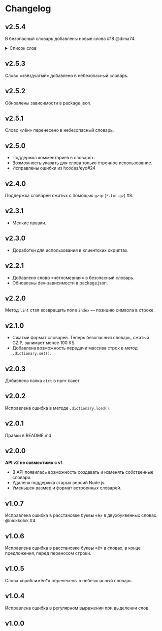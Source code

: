 # Changelog

## v2.5.4
В безопасный словарь добавлены новые слова #18 @dima74.
<details>
<summary>Список слов</summary>

 - авианалёт
 - авиаперелёт
 - ампуломёт
 - ампуломётный
 - ампуломётчик
 - атомолёт
 - аудиомонтажёр
 - бронестёкла
 - видеоотчёт
 - внелёгочный
 - высоколётный
 - георешётка
 - гиперобъём
 - гиротренажёр
 - двухрублёвик
 - дзёдо
 - домовёнок
 - киномонтажёр
 - конечнопорождённая
 - кёрлингистка
 - ледоём
 - лопастепёрый
 - лёвендальдер
 - лёгтинг
 - малонаселён
 - манъёгана
 - межзёренный
 - мервейёзы
 - многопролётный
 - многопёровые
 - мэнкё
 - невключённый
 - недоведённость
 - нежёсткий
 - незакалённый
 - ненапряжённый
 - ненаселённый
 - неоплодотворённый
 - неотъёмный
 - несопряжённый
 - нетяжёлый
 - неуточнённый
 - неучёт
 - нингё
 - нэнмён
 - обёрточек
 - олёт
 - оммёдзи
 - оммёдо
 - онрё
 - онъёми
 - опушённость
 - отнесённость
 - полувечнозелёный
 - помехозащищённый
 - порноактёр
 - порнорежиссёр
 - пошёрстный
 - противошёрстный
 - псевдотрёхмерность
 - ракетомёт
 - ребёфинг
 - рёберный
 - рёмин
 - рёшти
 - самолётоподъёмник
 - санбёрст
 - светлопёр
 - свёрточный
 - серёжчатый
 - слабозаселённый
 - соёмбо
 - стреломёт
 - субзвёздный
 - суперлёгкий
 - суперпартнёр
 - суперприём
 - сэссё
 - сёги
 - сёгибан
 - сёгист
 - сёдзи
 - сёдзё
 - сёнэн
 - сёрдж
 - сётакон
 - телеактёр
 - телережиссёр
 - токосъём
 - топосъёмка
 - трёхбуквенный
 - трёхгорье
 - фотокиноплёнка
 - хёрлинг
 - цветоделённый
 - четырёхбуквенный
 - четырёхмачтовый
 - четырёхствольный
 - шассёр
 - шассёрский
 - шипощёк
 - шуруповёрт
 - экранолёт
 - эурямёйсет
 - юдзё
 - ёйги
 - ёкодзуна
</details>

## v2.5.3
Слово «звёздчатый» добавлено в небезопасный словарь.

## v2.5.2
Обновлены зависимости в package.json.

## v2.5.1
Слово «лён» перенесено в небезопасный словарь.

## v2.5.0
- Поддержка комментариев в словарях.
- Возможность указать для слова только строчное использование.
- Исправлены ошибки из hcodes/eyo#24

## v2.4.0
Поддержка словарей сжатых с помощью `gzip` (`*.txt.gz`) #8.

## v2.3.1
- Мелкие правки.

## v2.3.0
- Доработки для использования в клиентских скриптах.

## v2.2.1
- Добавлено слово «чётномерная» в безопасный словарь.
- Обновлены dev-зависимости в package.json.

## v2.2.0
Метод `lint` стал возвращать поле `index` — позицию символа в строке.

## v2.1.0
- Сжатый формат словарей. Теперь безопасный словарь, сжатый GZIP, занимает менее 100 КБ.
- Добавлена возможность передачи массива строк в метод `.dictionary.set()`.

## v2.0.3
Добавлена папка `dict` в npm-пакет.

## v2.0.2
Исправлена ошибка в методе `.dictionary.load()`.

## v2.0.1
Правки в README.md.

## v2.0.0
__API v2 не совместимо с v1__.

- В API появилась возможность создавать и изменять собственные словари.
- Удалена поддержка старых версий Node.js.
- Уменьшен размер и формат встроенных словарей.

## v1.0.7
Исправлена ошибка в расстановке буквы «ё» в двухбуквенных словах. @nickkolok #4

## v1.0.6
Исправлена ошибка в расстановке буквы «ё» в словах, в конце предложения, перед переносом строки.

## v1.0.5
Слова «приближён*» перенесены в небезопасный словарь.

## v1.0.4
Исправлена ошибка в регулярном выражении при выделении слов.

## v1.0.0

